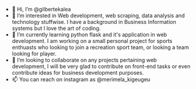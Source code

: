 - 👋 Hi, I’m @gilbertekalea
- 👀 I’m interested in Web development, web scraping, data analysis and technology stuffwise. I have a background in Business Information systems but I love the art of coding. 
- 🌱 I’m currently learning python flask and it's application in web development. I am working on a small personal project for sports enthuasts who looking to join a recreation sport team, or looking a team looking for player. 
- 💞️ I’m looking to collaborate on any projects pertaining web development, I will be very glad to contribute on front-end tasks or even contribute ideas for business development purposes. 
- 📫 You can reach on instagram as @merimela_kigeugeu 

<!---
gilbertekalea/gilbertekalea is a ✨ special ✨ repository because its `README.md` (this file) appears on your GitHub profile.
You can click the Preview link to take a look at your changes.
--->
